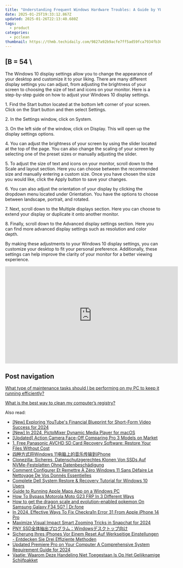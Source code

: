 ```yaml
---
title: "Understanding Frequent Windows Hardware Troubles: A Guide by YL Software"
date: 2025-01-25T19:33:12.867Z
updated: 2025-01-26T22:13:40.680Z
tags:
  - product
categories:
  - pcclean
thumbnail: https://thmb.techidaily.com/9827a92b9acfe7ff5ad59fca7934fb301cf15e62dfa6be6fe2bedc9f0e414ea5.jpg
---
```


## \[B = 54 \

The Windows 10 display settings allow you to change the appearance of your desktop and customize it to your liking. There are many different display settings you can adjust, from adjusting the brightness of your screen to choosing the size of text and icons on your monitor. Here is a step-by-step guide on how to adjust your Windows 10 display settings. 

1\. Find the Start button located at the bottom left corner of your screen. Click on the Start button and then select Settings.

2\. In the Settings window, click on System.

3\. On the left side of the window, click on Display. This will open up the display settings options. 

4\. You can adjust the brightness of your screen by using the slider located at the top of the page. You can also change the scaling of your screen by selecting one of the preset sizes or manually adjusting the slider.

5\. To adjust the size of text and icons on your monitor, scroll down to the Scale and layout section. Here you can choose between the recommended size and manually entering a custom size. Once you have chosen the size you would like, click the Apply button to save your changes.

6\. You can also adjust the orientation of your display by clicking the dropdown menu located under Orientation. You have the options to choose between landscape, portrait, and rotated.

7\. Next, scroll down to the Multiple displays section. Here you can choose to extend your display or duplicate it onto another monitor.

8\. Finally, scroll down to the Advanced display settings section. Here you can find more advanced display settings such as resolution and color depth. 

By making these adjustments to your Windows 10 display settings, you can customize your desktop to fit your personal preference. Additionally, these settings can help improve the clarity of your monitor for a better viewing experience.

<!-- affiliate ads begin -->
<iframe width="560" height="315" src="https://www.youtube.com/embed/0dOfcihxjiw?si=_fkp1S1Uw0N1dp6b" title="YouTube video player" frameborder="0" allow="accelerometer; autoplay; clipboard-write; encrypted-media; gyroscope; picture-in-picture; web-share" referrerpolicy="strict-origin-when-cross-origin" allowfullscreen></iframe>
<!-- affiliate ads end -->

## Post navigation

[What type of maintenance tasks should I be performing on my PC to keep it running efficiently?](https://tools.techidaily.com/pcclean/products/)

[What is the best way to clean my computer’s registry?](https://tools.techidaily.com/pcclean/products/)

<ins class="adsbygoogle"
     style="display:block"
     data-ad-format="autorelaxed"
     data-ad-client="ca-pub-7571918770474297"
     data-ad-slot="1223367746"></ins>

<ins class="adsbygoogle"
     style="display:block"
     data-ad-client="ca-pub-7571918770474297"
     data-ad-slot="8358498916"
     data-ad-format="auto"
     data-full-width-responsive="true"></ins>

<span class="atpl-alsoreadstyle">Also read:</span>
<div><ul>
<li><a href="https://youtube-zero.techidaily.com/xploring-youtubes-financial-blueprint-for-short-form-video-success-for-2024/"><u>[New] Exploring YouTube's Financial Blueprint for Short-Form Video Success for 2024</u></a></li>
<li><a href="https://fox-info.techidaily.com/new-in-2024-pictomixer-dynamic-media-player-for-macos/"><u>[New] In 2024, PictoMixer Dynamic Media Player for macOS</u></a></li>
<li><a href="https://extra-hints.techidaily.com/updated-action-camera-face-off-comparing-pro-3-models-on-market/"><u>[Updated] Action Camera Face-Off Comparing Pro 3 Models on Market</u></a></li>
<li><a href="https://win-cloud.techidaily.com/1-free-panasonic-avchd-sd-card-recovery-software-restore-your-files-without-cost/"><u>1. Free Panasonic AVCHD SD Card Recovery Software: Restore Your Files Without Cost</u></a></li>
<li><a href="https://win-cloud.techidaily.com/windows-11iphone/"><u>四种方式将Windows 11电脑上的音乐传输到iPhone</u></a></li>
<li><a href="https://win-cloud.techidaily.com/clonezilla-sicheres-datenschutzgerechtes-klonen-von-ssds-auf-nvme-festplatten-ohne-datenbeschadigung/"><u>Clonezilla: Sicheres, Datenschutzgerechtes Klonen Von SSDs Auf NVMe-Festplatten Ohne Datenbeschädigung</u></a></li>
<li><a href="https://win-cloud.techidaily.com/comment-configurer-et-remettre-a-zero-windows-11-sans-defaire-le-nettoyage-de-vos-donnes-essentielles/"><u>Comment Configurer Et Remettre À Zéro Windows 11 Sans Défaire Le Nettoyage De Vos Donnés Essentielles</u></a></li>
<li><a href="https://win-cloud.techidaily.com/complete-dell-system-restore-and-recovery-tutorial-for-windows-10-users/"><u>Complete Dell System Restore & Recovery Tutorial for Windows 10 Users</u></a></li>
<li><a href="https://tech-renaissance.techidaily.com/guide-to-running-apple-maps-app-on-a-windows-pc/"><u>Guide to Running Apple Maps App on a Windows PC</u></a></li>
<li><a href="https://android-frp.techidaily.com/how-to-bypass-motorola-moto-g23-frp-in-3-different-ways-by-drfone-android/"><u>How To Bypass Motorola Moto G23 FRP In 3 Different Ways</u></a></li>
<li><a href="https://change-location.techidaily.com/how-to-get-the-dragon-scale-and-evolution-enabled-pokemon-on-samsung-galaxy-f34-5g-drfone-by-drfone-virtual-android/"><u>How to get the dragon scale and evolution-enabled pokemon On Samsung Galaxy F34 5G? | Dr.fone</u></a></li>
<li><a href="https://activate-lock.techidaily.com/in-2024-effective-ways-to-fix-checkra1n-error-31-from-apple-iphone-14-pro-by-drfone-ios/"><u>In 2024, Effective Ways To Fix Checkra1n Error 31 From Apple iPhone 14 Pro</u></a></li>
<li><a href="https://extra-support.techidaily.com/maximize-visual-impact-smart-zooming-tricks-in-snapchat-for-2024/"><u>Maximize Visual Impact Smart Zooming Tricks in Snapchat for 2024</u></a></li>
<li><a href="https://win-cloud.techidaily.com/pny-ssdwindows/"><u>PNY SSD全体抽出プログラム：Windowsデスクトップ向け</u></a></li>
<li><a href="https://win-cloud.techidaily.com/sicherung-ihres-iphones-vor-einem-reset-auf-werkseitige-einstellungen-entdecken-sie-drei-effiziente-methoden/"><u>Sicherung Ihres iPhones Vor Einem Reset Auf Werkseitige Einstellungen - Entdecken Sie Drei Effiziente Methoden</u></a></li>
<li><a href="https://video-creation-software.techidaily.com/updated-premiere-pro-on-your-computer-a-comprehensive-system-requirement-guide-for-2024/"><u>Updated Premiere Pro on Your Computer A Comprehensive System Requirement Guide for 2024</u></a></li>
<li><a href="https://win-cloud.techidaily.com/vaatje-waarom-deze-handeling-niet-toegestaan-is-op-het-gelijknamige-schijfpakket/"><u>Vaatje: Waarom Deze Handeling Niet Toegestaan Is Op Het Gelijknamige Schijfpakket</u></a></li>
</ul></div>

